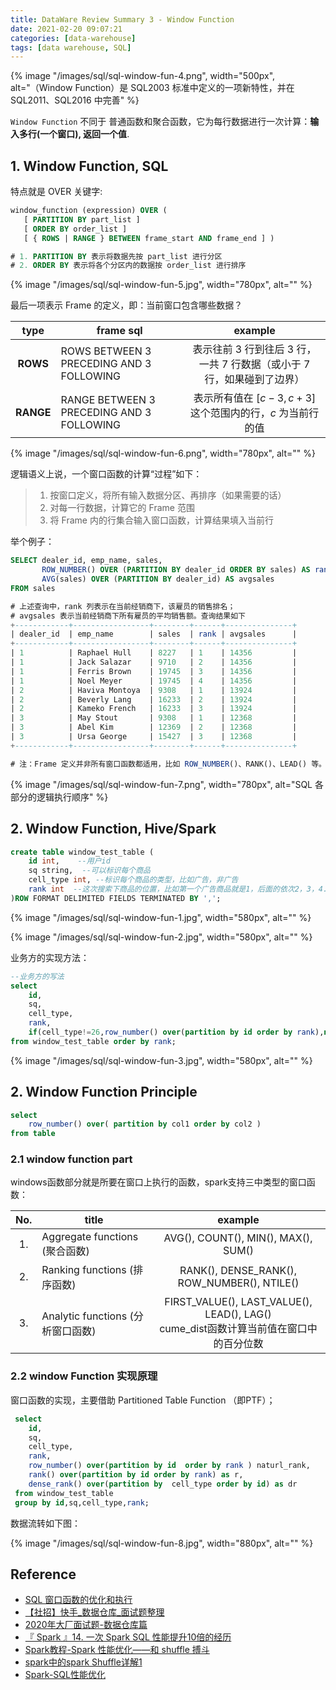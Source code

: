 ```yaml
---
title: DataWare Review Summary 3 - Window Function
date: 2021-02-20 09:07:21
categories: [data-warehouse]
tags: [data warehouse, SQL]
---
```


{% image "/images/sql/sql-window-fun-4.png", width="500px", alt="（Window Function）是 SQL2003 标准中定义的一项新特性，并在 SQL2011、SQL2016 中完善" %}

<!-- more -->

`Window Function` 不同于 普通函数和聚合函数，它为每行数据进行一次计算：**输入多行(一个窗口), 返回一个值**. 

## 1. Window Function, SQL

特点就是 OVER 关键字:

```sql
window_function (expression) OVER (
   [ PARTITION BY part_list ]
   [ ORDER BY order_list ]
   [ { ROWS | RANGE } BETWEEN frame_start AND frame_end ] )

# 1. PARTITION BY 表示将数据先按 part_list 进行分区
# 2. ORDER BY 表示将各个分区内的数据按 order_list 进行排序
```

{% image "/images/sql/sql-window-fun-5.jpg", width="780px", alt="" %}

最后一项表示 Frame 的定义，即：当前窗口包含哪些数据？

type | frame sql | example
:---: | --- | :---:
**ROWS** | ROWS BETWEEN 3 PRECEDING AND 3 FOLLOWING | 表示往前 3 行到往后 3 行，一共 7 行数据（或小于 7 行，如果碰到了边界）
**RANGE** | RANGE BETWEEN 3 PRECEDING AND 3 FOLLOWING | 表示所有值在 $[c-3,c+3]$ 这个范围内的行，$c$ 为当前行的值

{% image "/images/sql/sql-window-fun-6.png", width="780px", alt="" %}

逻辑语义上说，一个窗口函数的计算“过程”如下：

> 1. 按窗口定义，将所有输入数据分区、再排序（如果需要的话）
> 2. 对每一行数据，计算它的 Frame 范围
> 3. 将 Frame 内的行集合输入窗口函数，计算结果填入当前行

举个例子：

```sql
SELECT dealer_id, emp_name, sales,
       ROW_NUMBER() OVER (PARTITION BY dealer_id ORDER BY sales) AS rank,
       AVG(sales) OVER (PARTITION BY dealer_id) AS avgsales 
FROM sales

# 上述查询中，rank 列表示在当前经销商下，该雇员的销售排名；
# avgsales 表示当前经销商下所有雇员的平均销售额。查询结果如下
+------------+-----------------+--------+------+---------------+
| dealer_id  | emp_name        | sales  | rank | avgsales      |
+------------+-----------------+--------+------+---------------+
| 1          | Raphael Hull    | 8227   | 1    | 14356         |
| 1          | Jack Salazar    | 9710   | 2    | 14356         |
| 1          | Ferris Brown    | 19745  | 3    | 14356         |
| 1          | Noel Meyer      | 19745  | 4    | 14356         |
| 2          | Haviva Montoya  | 9308   | 1    | 13924         |
| 2          | Beverly Lang    | 16233  | 2    | 13924         |
| 2          | Kameko French   | 16233  | 3    | 13924         |
| 3          | May Stout       | 9308   | 1    | 12368         |
| 3          | Abel Kim        | 12369  | 2    | 12368         |
| 3          | Ursa George     | 15427  | 3    | 12368         |
+------------+-----------------+--------+------+---------------+

# 注：Frame 定义并非所有窗口函数都适用，比如 ROW_NUMBER()、RANK()、LEAD() 等。这些函数总是应用于整个分区，而非当前 Frame
```

{% image "/images/sql/sql-window-fun-7.png", width="780px", alt="SQL 各部分的逻辑执行顺序" %}

## 2. Window Function, Hive/Spark

```sql
create table window_test_table (
    id int,    --用户id
    sq string,  --可以标识每个商品
    cell_type int, --标识每个商品的类型，比如广告，非广告
    rank int  --这次搜索下商品的位置，比如第一个广告商品就是1，后面的依次2，3，4...
)ROW FORMAT DELIMITED FIELDS TERMINATED BY ',';
```

{% image "/images/sql/sql-window-fun-1.jpg", width="580px", alt="" %}

{% image "/images/sql/sql-window-fun-2.jpg", width="580px", alt="" %}


业务方的实现方法：

```sql
--业务方的写法
select 
    id,
    sq,
    cell_type,
    rank,
    if(cell_type!=26,row_number() over(partition by id order by rank),null) naturl_rank  
from window_test_table order by rank;
```

{% image "/images/sql/sql-window-fun-3.jpg", width="580px", alt="" %}

## 2. Window Function Principle

```sql
select
    row_number() over( partition by col1 order by col2 ) 
from table
```

### 2.1 window function part

windows函数部分就是所要在窗口上执行的函数，spark支持三中类型的窗口函数：

No. | title | example
:---: | --- | :---:
1. | Aggregate functions (聚合函数) | AVG(), COUNT(), MIN(), MAX(), SUM()
2. | Ranking functions (排序函数) | RANK(), DENSE_RANK(), ROW_NUMBER(), NTILE()
3. | Analytic functions (分析窗口函数) | FIRST_VALUE(), LAST_VALUE(), LEAD(), LAG() <br> cume_dist函数计算当前值在窗口中的百分位数

### 2.2 window Function 实现原理

窗口函数的实现，主要借助 Partitioned Table Function （即PTF）；

```sql
 select 
    id,
    sq,
    cell_type,
    rank,
    row_number() over(partition by id  order by rank ) naturl_rank,
    rank() over(partition by id order by rank) as r,
    dense_rank() over(partition by  cell_type order by id) as dr  
 from window_test_table 
 group by id,sq,cell_type,rank;
```

数据流转如下图：

{% image "/images/sql/sql-window-fun-8.jpg", width="880px", alt="" %}


## Reference

- [SQL 窗口函数的优化和执行](https://zhuanlan.zhihu.com/p/80051518)
- [【社招】快手_数据仓库_面试题整理](https://blog.csdn.net/weixin_43619485/article/details/107164729)
- [2020年大厂面试题-数据仓库篇](https://my.oschina.net/u/4631230/blog/4688808)
- [『 Spark 』14. 一次 Spark SQL 性能提升10倍的经历](http://bigdatastudy.net/show.aspx?id=450&cid=9)
- [Spark教程-Spark 性能优化——和 shuffle 搏斗](http://bigdatastudy.net/show.aspx?id=544&cid=9)
- [spark中的spark Shuffle详解1](http://bigdatastudy.net/show.aspx?id=531&cid=9)
- [Spark-SQL性能优化](https://blog.csdn.net/S_Running_snail/article/details/89282009) 